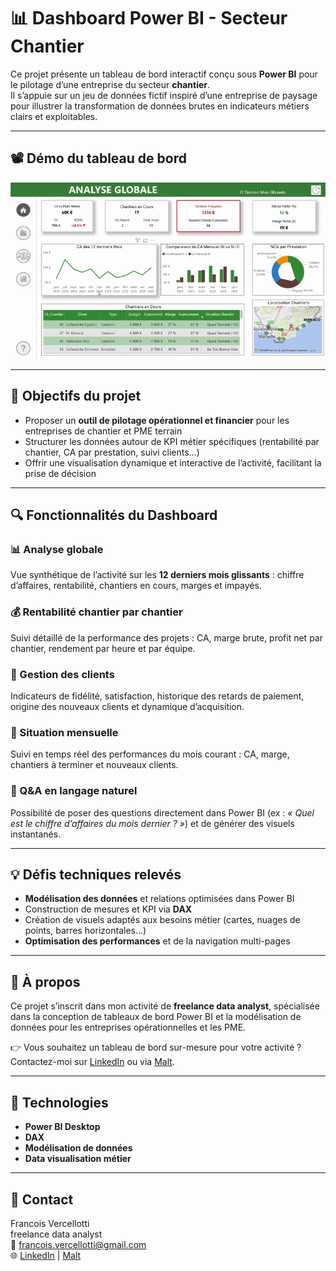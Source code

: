 # 📊 Dashboard Power BI - Secteur Chantier

Ce projet présente un tableau de bord interactif conçu sous **Power BI** pour le pilotage d’une entreprise du secteur **chantier**.  
Il s’appuie sur un jeu de données fictif inspiré d’une entreprise de paysage pour illustrer la transformation de données brutes en indicateurs métiers clairs et exploitables.

---

## 📽️ Démo du tableau de bord

![Démonstration du tableau de bord](video_dashboard.gif)

---

## 🚀 Objectifs du projet

- Proposer un **outil de pilotage opérationnel et financier** pour les entreprises de chantier et PME terrain
- Structurer les données autour de KPI métier spécifiques (rentabilité par chantier, CA par prestation, suivi clients…)
- Offrir une visualisation dynamique et interactive de l’activité, facilitant la prise de décision

---

## 🔍 Fonctionnalités du Dashboard

### 📊 Analyse globale  
Vue synthétique de l’activité sur les **12 derniers mois glissants** : chiffre d’affaires, rentabilité, chantiers en cours, marges et impayés.

### 💰 Rentabilité chantier par chantier  
Suivi détaillé de la performance des projets : CA, marge brute, profit net par chantier, rendement par heure et par équipe.

### 👥 Gestion des clients  
Indicateurs de fidélité, satisfaction, historique des retards de paiement, origine des nouveaux clients et dynamique d’acquisition.

### 📅 Situation mensuelle  
Suivi en temps réel des performances du mois courant : CA, marge, chantiers à terminer et nouveaux clients.

### 💬 Q&A en langage naturel  
Possibilité de poser des questions directement dans Power BI (ex : *« Quel est le chiffre d’affaires du mois dernier ? »*) et de générer des visuels instantanés.

---

## 💡 Défis techniques relevés

- **Modélisation des données** et relations optimisées dans Power BI
- Construction de mesures et KPI via **DAX**
- Création de visuels adaptés aux besoins métier (cartes, nuages de points, barres horizontales…)
- **Optimisation des performances** et de la navigation multi-pages

---


## 📌 À propos

Ce projet s’inscrit dans mon activité de **freelance data analyst**, spécialisée dans la conception de tableaux de bord Power BI et la modélisation de données pour les entreprises opérationnelles et les PME.

👉 Vous souhaitez un tableau de bord sur-mesure pour votre activité ? Contactez-moi sur [LinkedIn](https://www.linkedin.com/in/françoisvercellotti) ou via [Malt]([https://www.malt.fr/profile/tonprofil](https://www.malt.fr/profile/francoisvercellotti)).

---

## 📌 Technologies

- **Power BI Desktop**
- **DAX**
- **Modélisation de données**
- **Data visualisation métier**

---

## 📧 Contact

Francois Vercellotti  
freelance data analyst  
📩 francois.vercellotti@gmail.com  
🌐 [LinkedIn](https://www.linkedin.com/in/tonprofil) | [Malt](https://www.malt.fr/profile/tonprofil)
